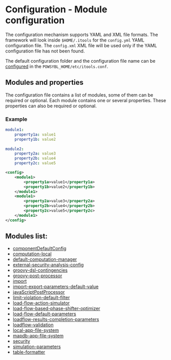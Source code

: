 ﻿# Configuration - Module configuration

The configuration mechanism supports YAML and XML file formats. The framework will look inside `$HOME/.itools` for the `config.yml`
YAML configuration file. The `config.xml` XML file will be used only if the YAML configuration file has not been found.

The default configuration folder and the configuration file name can be [configured](itools.md) in the `POWSYBL_HOME/etc/itools.conf`.

## Modules and properties

The configuration file contains a list of modules, some of them can be required or optional. Each module contains one or
several properties. These properties can also be required or optional.

### Example
```yml
module1:
    property1a: value1
    property1b: value2
    
module2:
    property2a: value3
    property2b: value4
    property2c: value5
```

```xml
<config>
    <module1>
        <property1a>value1</property1a>
        <property1b>value2</property1b>
    </module1>
    <module1>
        <property2a>value3</property2a>
        <property2b>value4</property2b>
        <property2c>value5</property2c>
    </module1>
</config>
```

## Modules list:
- [componentDefaultConfig](modules/componentDefaultConfig.md)
- [computation-local](modules/computation-local.md)
- [default-computation-manager](modules/default-computation-manager.md)
- [external-security-analysis-config](modules/external-security-analysis-config.md)
- [groovy-dsl-contingencies](modules/groovy-dsl-contingencies.md)
- [groovy-post-processor](modules/groovy-post-processor.md)
- [import](modules/import.md)
- [import-export-parameters-default-value](modules/import-export-parameters-default-value.md)
- [javaScriptPostProcessor](modules/javaScriptPostProcessor.md)
- [limit-violation-default-filter](modules/limit-violation-default-filter.md)
- [load-flow-action-simulator](modules/load-flow-action-simulator.md)
- [load-flow-based-phase-shifter-optimizer](modules/load-flow-based-phase-shifter-optimizer.md)
- [load-flow-default-parameters](modules/load-flow-default-parameters.md)
- [loadflow-results-completion-parameters](modules/loadflow-results-completion-parameters.md)
- [loadflow-validation](modules/loadflow-validation.md)
- [local-app-file-system](modules/local-app-file-system.md)
- [mapdb-app-file-system](modules/mapdb-app-file-system.md)
- [security](modules/security.md)
- [simulation-parameters](modules/simulation-parameters.md)
- [table-formatter](modules/table-formatter.md)


